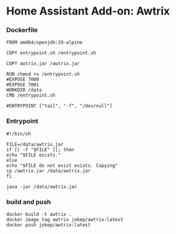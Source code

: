 # Home Assistant Add-on: Awtrix


### Dockerfile
```
FROM amd64/openjdk:19-alpine

COPY entrypoint.sh /entrypoint.sh

COPY awtrix.jar /awtrix.jar

RUN chmod +x /entrypoint.sh
#EXPOSE 7000
#EXPOSE 7001
WORKDIR /data
CMD /entrypoint.sh

#ENTRYPOINT ["tail", "-f", "/dev/null"]
```


### Entrypoint
```
#!/bin/sh

FILE=/data/awtrix.jar
if [[ -f "$FILE" ]]; then
echo "$FILE exists."
else
echo "$FILE do not exist exists. Copying"
cp /awtrix.jar /data/awtrix.jar
fi

java -jar /data/awtrix.jar
```



### build and push
```
docker build -t awtrix .
docker image tag awtrix jokep/awtrix:latest
docker push jokep/awtrix:latest
```

